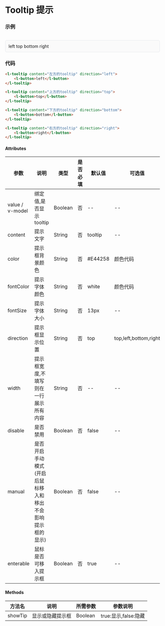 # Tooltip 提示

### 示例

<br>
<div style="border:1px solid #e4e7ed;border-radius:5px;padding:10px;background-color:#FAFAFA;">
    <l-tooltip content="左方的tooltip" direction="left">
        <l-button>left</l-button>
    </l-tooltip>
    <l-tooltip content="上方的tooltip" direction="top">
        <l-button>top</l-button>
    </l-tooltip>
    <l-tooltip content="下方的tooltip" direction="bottom">
        <l-button>bottom</l-button>
    </l-tooltip>
    <l-tooltip content="右方的tooltip" direction="right">
        <l-button>right</l-button>
    </l-tooltip>
</div>


### 代码

```html
<l-tooltip content="左方的tooltip" direction="left">
    <l-button>left</l-button>
</l-tooltip>

<l-tooltip content="上方的tooltip" direction="top">
    <l-button>top</l-button>
</l-tooltip>

<l-tooltip content="下方的tooltip" direction="bottom">
    <l-button>bottom</l-button>
</l-tooltip>

<l-tooltip content="右方的tooltip" direction="right">
    <l-button>right</l-button>
</l-tooltip>
```

#### Attributes
| 参数 | 说明 | 类型 | 是否必填 | 默认值 | 可选值 |
| ---  | --- | ---  | ---      | ---   | ---   |
| value / v-model | 绑定值,是否显示tooltip | Boolean | 否 | -- | -- |
| content | 提示文字 | String | 否 | tooltip | -- |
| color | 提示框背景颜色 | String | 否 | #E44258 | 颜色代码 |
| fontColor | 提示字体颜色 | String | 否 | white | 颜色代码 |
| fontSize | 提示字体大小 | String | 否 | 13px | -- |
| direction | 提示框显示位置 | String | 否 | top | top,left,bottom,right |
| width | 提示框宽度,不填写则在一行展示所有内容 | String | 否 | -- |-- |
| disable | 是否禁用 | Boolean | 否 | false |-- |
| manual | 是否开启手动模式(开启后鼠标移入和移出不会影响提示框的显示) | Boolean | 否 | false |-- |
| enterable | 鼠标是否可移入提示框 | Boolean | 否 | true |-- |


#### Methods
| 方法名 | 说明 | 所需参数 | 参数说明 |
|  ---  | ---  | ---  | --- |
| showTip | 显示或隐藏提示框 | Boolean | true:显示,false:隐藏 |
